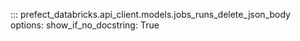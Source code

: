 ::: prefect_databricks.api_client.models.jobs_runs_delete_json_body
    options:
      show_if_no_docstring: True